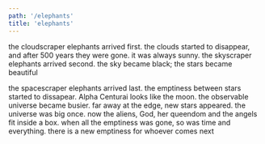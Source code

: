 ```yaml
---
path: '/elephants'
title: 'elephants'
---
```


the cloudscraper elephants arrived first. the clouds started to disappear, and
after 500 years they were gone. it was always sunny. the skyscraper elephants
arrived second. the sky became black; the stars became beautiful

the spacescraper elephants arrived last. the emptiness between stars started to
dissapear. Alpha Centurai looks like the moon. the observable universe became
busier. far away at the edge, new stars appeared. the universe was big once. now
the aliens, God, her queendom and the angels fit inside a box. when all the
emptiness was gone, so was time and everything. there is a new emptiness for
whoever comes next
